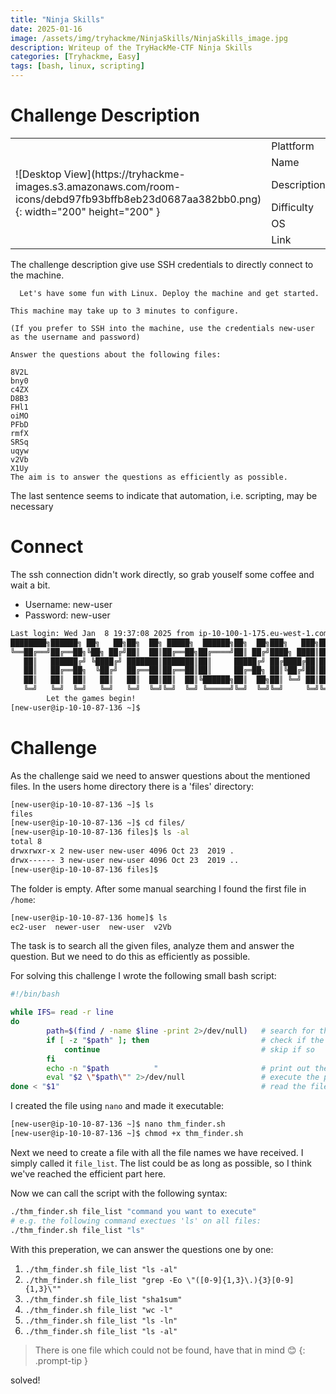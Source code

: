 ```yaml
---
title: "Ninja Skills"
date: 2025-01-16
image: /assets/img/tryhackme/NinjaSkills/NinjaSkills_image.jpg
description: Writeup of the TryHackMe-CTF Ninja Skills
categories: [Tryhackme, Easy]
tags: [bash, linux, scripting]
---
```


# Challenge Description
<center>
<table>
  <tr>
    <td rowspan="6">![Desktop View](https://tryhackme-images.s3.amazonaws.com/room-icons/debd97fb93bffb8eb23d0687aa382bb0.png){: width="200" height="200" }</td>
    <td>Plattform</td>
    <td>TryHackMe</td>
  </tr>
  <tr>
    <td>Name</td>
    <td>Ninja Skills</td>
  </tr>
  <tr>
    <td>Description</td>
    <td>Practise your Linux skills and complete the challenges.</td>
  </tr>
  <tr>
    <td>Difficulty</td>
    <td>Easy</td>
  </tr>
  <tr>
    <td>OS</td>
    <td>Linux</td>
  </tr>
  <tr>
    <td>Link</td>
    <td>https://tryhackme.com/r/room/ninjaskills</td>
  </tr>
</table>
</center>

The challenge description give use SSH credentials to directly connect to the machine.

```text
  Let's have some fun with Linux. Deploy the machine and get started.

This machine may take up to 3 minutes to configure.

(If you prefer to SSH into the machine, use the credentials new-user as the username and password)

Answer the questions about the following files:

8V2L
bny0
c4ZX
D8B3
FHl1
oiMO
PFbD
rmfX
SRSq
uqyw
v2Vb
X1Uy
The aim is to answer the questions as efficiently as possible.
```
The last sentence seems to indicate that automation, i.e. scripting, may be necessary

# Connect
The ssh connection didn't work directly, so grab youself some coffee and wait a bit. 
- Username: new-user
- Password: new-user

```bash
Last login: Wed Jan  8 19:37:08 2025 from ip-10-100-1-175.eu-west-1.compute.internal
████████╗██████╗ ██╗   ██╗██╗  ██╗ █████╗  ██████╗██╗  ██╗███╗   ███╗███████╗
╚══██╔══╝██╔══██╗╚██╗ ██╔╝██║  ██║██╔══██╗██╔════╝██║ ██╔╝████╗ ████║██╔════╝
   ██║   ██████╔╝ ╚████╔╝ ███████║███████║██║     █████╔╝ ██╔████╔██║█████╗  
   ██║   ██╔══██╗  ╚██╔╝  ██╔══██║██╔══██║██║     ██╔═██╗ ██║╚██╔╝██║██╔══╝  
   ██║   ██║  ██║   ██║   ██║  ██║██║  ██║╚██████╗██║  ██╗██║ ╚═╝ ██║███████╗
   ╚═╝   ╚═╝  ╚═╝   ╚═╝   ╚═╝  ╚═╝╚═╝  ╚═╝ ╚═════╝╚═╝  ╚═╝╚═╝     ╚═╝╚══════╝
        Let the games begin!
[new-user@ip-10-10-87-136 ~]$
```

# Challenge
As the challenge said we need to answer questions about the mentioned files. In the users home directory there is a 'files' directory:
```bash
[new-user@ip-10-10-87-136 ~]$ ls
files
[new-user@ip-10-10-87-136 ~]$ cd files/
[new-user@ip-10-10-87-136 files]$ ls -al
total 8
drwxrwxr-x 2 new-user new-user 4096 Oct 23  2019 .
drwx------ 3 new-user new-user 4096 Oct 23  2019 ..
[new-user@ip-10-10-87-136 files]$ 
```
The folder is empty. After some manual searching I found the first file in `/home`:
```bash
[new-user@ip-10-10-87-136 home]$ ls
ec2-user  newer-user  new-user  v2Vb
```
The task is to search all the given files, analyze them and answer the question. But we need to do this as efficiently as possible.

For solving this challenge I wrote the following small bash script:
```bash
#!/bin/bash

while IFS= read -r line
do
        path=$(find / -name $line -print 2>/dev/null)   # search for the file
        if [ -z "$path" ]; then                         # check if the path is empty 
            continue                                    # skip if so
        fi
        echo -n "$path          "                       # print out the filepath
        eval "$2 \"$path\"" 2>/dev/null                 # execute the provided command
done < "$1"                                             # read the file list file
```
I created the file using `nano` and made it executable:
```bash
[new-user@ip-10-10-87-136 ~]$ nano thm_finder.sh
[new-user@ip-10-10-87-136 ~]$ chmod +x thm_finder.sh
```
Next we need to create a file with all the file names we have received. I simply called it `file_list`.
The list could be as long as possible, so I think we've reached the efficient part here.

Now we can call the script with the following syntax:
```bash
./thm_finder.sh file_list "command you want to execute"
# e.g. the following command exectues 'ls' on all files:
./thm_finder.sh file_list "ls"
```

With this preperation, we can answer the questions one by one:
1. `./thm_finder.sh file_list "ls -al"`
2. `./thm_finder.sh file_list "grep -Eo \"([0-9]{1,3}\.){3}[0-9]{1,3}\""`
3. `./thm_finder.sh file_list "sha1sum"`
4. `./thm_finder.sh file_list "wc -l"`
5. `./thm_finder.sh file_list "ls -ln"`
6. `./thm_finder.sh file_list "ls -al"`

<!-- markdownlint-capture -->
<!-- markdownlint-disable -->
> There is one file which could not be found, have that in mind :blush:
{: .prompt-tip }
<!-- markdownlint-restore -->

solved!
